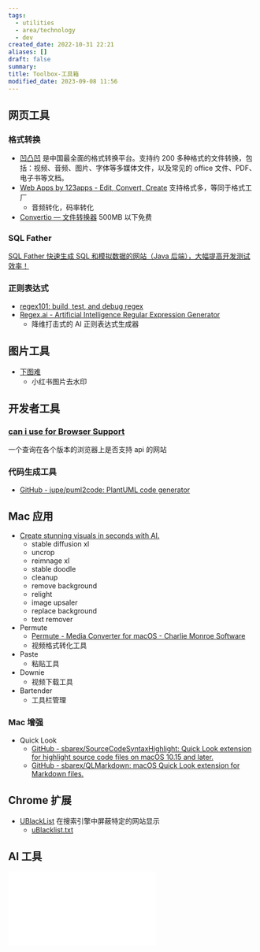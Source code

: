 ```yaml
---
tags:
  - utilities
  - area/technology
  - dev
created_date: 2022-10-31 22:21
aliases: []
draft: false
summary:
title: Toolbox-工具箱
modified_date: 2023-09-08 11:56
---
```


## 网页工具

### 格式转换

- [凹凸凹](www.alltoall.net) 是中国最全面的格式转换平台。支持约 200 多种格式的文件转换，包括：视频、音频、图片、字体等多媒体文件，以及常见的 office 文件、PDF、电子书等文档。
- [Web Apps by 123apps - Edit, Convert, Create](https://123apps.com/) 支持格式多，等同于格式工厂
	- 音频转化，码率转化
- [Convertio — 文件转换器](https://convertio.co/zh/) 500MB 以下免费

### SQL Father

[SQL Father 快速生成 SQL 和模拟数据的网站（Java 后端），大幅提高开发测试效率！](https://github.com/liyupi/sql-father-backend-public?utm_source=gold_browser_extension)

### 正则表达式

- [regex101: build, test, and debug regex](https://regex101.com/)
- [Regex.ai - Artificial Intelligence Regular Expression Generator](https://regex.ai/)
	- 降维打击式的 AI 正则表达式生成器

## 图片工具

- [下图难](https://xiatunan.yuanx.me/)
	- 小红书图片去水印

## 开发者工具

### [can i use for Browser Support](https://caniuse.com/)

一个查询在各个版本的浏览器上是否支持 api 的网站

### 代码生成工具

- [GitHub - jupe/puml2code: PlantUML code generator](https://github.com/jupe/puml2code)

## Mac 应用

- [Create stunning visuals in seconds with AI.](https://clipdrop.co/)
	- stable diffusion xl
	- uncrop
	- reimnage xl
	- stable doodle
	- cleanup
	- remove background
	- relight
	- image upsaler
	- replace background
	- text remover
- Permute
	- [Permute - Media Converter for macOS - Charlie Monroe Software](https://software.charliemonroe.net/permute/)
	- 视频格式转化工具
- Paste
	- 粘贴工具
- Downie
	- 视频下载工具
- Bartender
	- 工具栏管理

### Mac 增强

- Quick Look
	- [GitHub - sbarex/SourceCodeSyntaxHighlight: Quick Look extension for highlight source code files on macOS 10.15 and later.](https://github.com/sbarex/SourceCodeSyntaxHighlight/)
	- [GitHub - sbarex/QLMarkdown: macOS Quick Look extension for Markdown files.](https://github.com/sbarex/QLMarkdown)

## Chrome 扩展

- [UBlackList](https://chrome.google.com/webstore/detail/ublacklist/pncfbmialoiaghdehhbnbhkkgmjanfhe) 在搜索引擎中屏蔽特定的网站显示
	- [uBlacklist.txt](https://raw.githubusercontent.com/eallion/uBlacklist-subscription-compilation/main/uBlacklist.txt)

## AI 工具

![AI 工具](../../Inputs/Article/AI%20工具.md)
